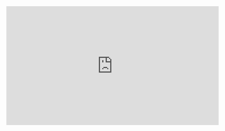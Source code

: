 <iframe width="560" height="315" src="https://www.youtube.com/embed/RrRy_nkbG_w?si=aFfb9MscKVU1d6C7" title="YouTube video player" frameborder="0" allow="accelerometer; autoplay; clipboard-write; encrypted-media; gyroscope; picture-in-picture; web-share" referrerpolicy="strict-origin-when-cross-origin" allowfullscreen></iframe>
